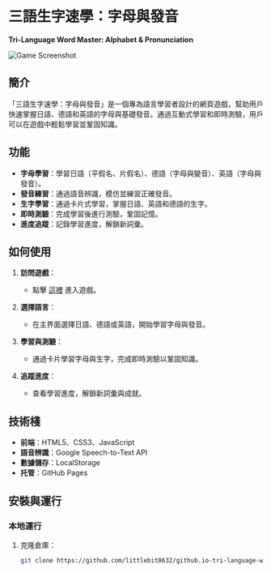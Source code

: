 # 三語生字速學：字母與發音  
**Tri-Language Word Master: Alphabet & Pronunciation**

![Game Screenshot](https://via.placeholder.com/600x400) <!-- 替換為你的遊戲截圖 -->

## 簡介
「三語生字速學：字母與發音」是一個專為語言學習者設計的網頁遊戲，幫助用戶快速掌握日語、德語和英語的字母與基礎發音。通過互動式學習和即時測驗，用戶可以在遊戲中輕鬆學習並鞏固知識。

## 功能
- **字母學習**：學習日語（平假名、片假名）、德語（字母與變音）、英語（字母與發音）。  
- **發音練習**：通過語音辨識，模仿並練習正確發音。  
- **生字學習**：通過卡片式學習，掌握日語、英語和德語的生字。  
- **即時測驗**：完成學習後進行測驗，鞏固記憶。  
- **進度追蹤**：記錄學習進度，解鎖新詞彙。  

## 如何使用
1. **訪問遊戲**：  
   - 點擊 [這裡](https://littlebit0632.github.io/github.io-tri-language-word-master) 進入遊戲。  

2. **選擇語言**：  
   - 在主界面選擇日語、德語或英語，開始學習字母與發音。  

3. **學習與測驗**：  
   - 通過卡片學習字母與生字，完成即時測驗以鞏固知識。  

4. **追蹤進度**：  
   - 查看學習進度，解鎖新詞彙與成就。  

## 技術棧
- **前端**：HTML5、CSS3、JavaScript  
- **語音辨識**：Google Speech-to-Text API  
- **數據儲存**：LocalStorage  
- **托管**：GitHub Pages  

## 安裝與運行
### 本地運行
1. 克隆倉庫：  
   ```bash
   git clone https://github.com/littlebit0632/github.io-tri-language-word-master.git

